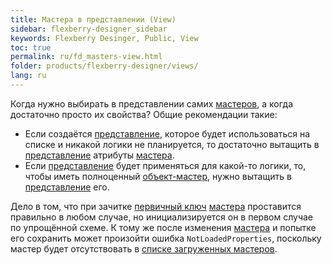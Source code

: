 ```yaml
---
title: Мастера в представлении (View)
sidebar: flexberry-designer_sidebar
keywords: Flexberry Desinger, Public, View
toc: true
permalink: ru/fd_masters-view.html
folder: products/flexberry-designer/views/
lang: ru
---
```


Когда нужно выбирать в представлении самих [мастеров](fd_master-association.html), а когда достаточно просто их свойства? Общие рекомендации такие:
* Если создаётся [представление](fd_view-definition.html), которое будет использоваться на списке и никакой логики не планируется, то достаточно вытащить в [представление](fd_view-definition.html) атрибуты [мастера](fd_master-association.html). 
* Если [представление](fd_view-definition.html) будет применяться для какой-то логики, то, чтобы иметь полноценный [объект-мастер](fd_master-association.html), нужно вытащить в [представление](fd_view-definition.html) его.

Дело в том, что при зачитке [первичный ключ](fo_primary-keys-objects.html) [мастера](fd_master-association.html) проставится правильно в любом случае, но инициализируется он в первом случае по упрощённой схеме. К тому же после изменения [мастера](fd_master-association.html) и попытке его сохранить может произойти ошибка `NotLoadedProperties`, поскольку мастер будет отсутствовать в [списке загруженных мастеров](fo_get-loaded-properties-and-check-loaded-property.html).

